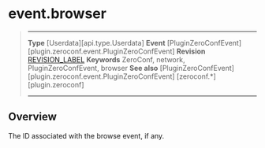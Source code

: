 
# event.browser

> --------------------- ------------------------------------------------------------------------------------------
> __Type__              [Userdata][api.type.Userdata]
> __Event__				[PluginZeroConfEvent][plugin.zeroconf.event.PluginZeroConfEvent]
> __Revision__          [REVISION_LABEL](REVISION_URL)
> __Keywords__          ZeroConf, network, PluginZeroConfEvent, browser
> __See also__			[PluginZeroConfEvent][plugin.zeroconf.event.PluginZeroConfEvent]
>						[zeroconf.*][plugin.zeroconf]
> --------------------- ------------------------------------------------------------------------------------------


## Overview

The ID associated with the browse event, if any.

